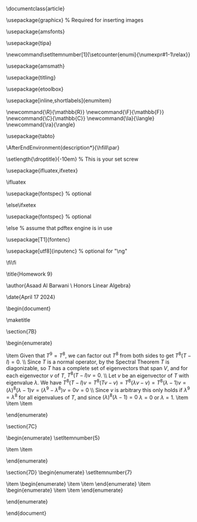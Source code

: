 
\documentclass{article}

\usepackage{graphicx} % Required for inserting images

\usepackage{amsfonts}

\usepackage{tipa}

\newcommand\setItemnumber[1]{\setcounter{enumi}{\numexpr#1-1\relax}}

\usepackage{amsmath}

\usepackage{titling}

\usepackage{etoolbox}

\usepackage[inline,shortlabels]{enumitem}

  
\newcommand{\R}{\mathbb{R}}
\newcommand{\F}{\mathbb{F}}
\newcommand{\C}{\mathbb{C}}
\newcommand{\la}{\langle}
\newcommand{\ra}{\rangle}

\usepackage{tabto}

\AfterEndEnvironment{description*}{\hfill\par}

  

\setlength{\droptitle}{-10em}   % This is your set screw

\usepackage{ifluatex,ifxetex}

\ifluatex

  \usepackage{fontspec} % optional

\else\ifxetex

  \usepackage{fontspec} % optional

\else % assume that pdftex engine is in use

  \usepackage[T1]{fontenc}

  \usepackage[utf8]{inputenc} % optional for "\ng"

\fi\fi
 
\title{Homework 9}

\author{Asaad Al Barwani
\\  Honors Linear Algebra}

\date{April 17 2024}

  

\begin{document}

  

\maketitle

  

\section{7B}

\begin{enumerate}

\item Given that $T^9 = T^8$, we can factor out $T^8$ from both sides to get $T^8(T-I) =0$. \\\\ Since $T$ is a normal operator, by the Spectral Theorem $T$ is diagonizable, so $T$ has a complete set of eigenvectors that span $V$, and for each eigenvector $v$ of $T$, $T^8(T-I)v = 0$. \\\\ Let $v$ be an eigenvector of $T$ with eigenvalue $\lambda$. We have $T^8(T-I)v = T^8(Tv-v) = T^8(\lambda v - v) = T^8(\lambda - 1)v = (\lambda)^8(\lambda-1)v = (\lambda ^ 9 - \lambda ^ 8)v = 0v = 0$ \\\\ Since $v$ is arbitrary this only holds if $\lambda^9 = \lambda ^8$ for all eigenvalues of $T$, and since $(\lambda)^8(\lambda-1) = 0$ $\lambda = 0$ or $\lambda = 1$. 
\item 
\item
\item

\end{enumerate}

\section{7C}

\begin{enumerate}
\setItemnumber{5}

\item 
\item

\end{enumerate}

\section{7D}
\begin{enumerate}
\setItemnumber{7}

\item \begin{enumerate}
\item
\item 
\end{enumerate}
\item  \begin{enumerate}
\item
\item 
\end{enumerate}


\end{enumerate}


\end{document}
